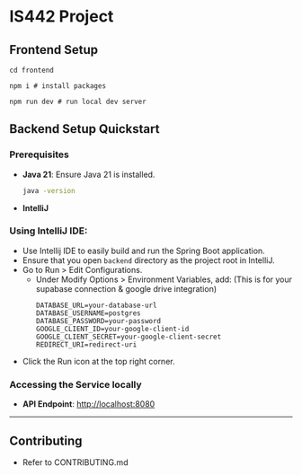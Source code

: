 # IS442 Project

## **Frontend Setup**
```
cd frontend

npm i # install packages

npm run dev # run local dev server
```

## **Backend Setup Quickstart**

### **Prerequisites**

- **Java 21**: Ensure Java 21 is installed.
  ```bash
  java -version
  ```

- **IntelliJ**

### **Using IntelliJ IDE:**
- Use Intellij IDE to easily build and run the Spring Boot application.
- Ensure that you open `backend` directory as the project root in IntelliJ.
- Go to Run > Edit Configurations.
    - Under Modify Options > Environment Variables, add: (This is for your supabase connection & google drive integration)
      ```
      DATABASE_URL=your-database-url
      DATABASE_USERNAME=postgres
      DATABASE_PASSWORD=your-password
      GOOGLE_CLIENT_ID=your-google-client-id
      GOOGLE_CLIENT_SECRET=your-google-client-secret
      REDIRECT_URI=redirect-uri
      ```
- Click the Run icon at the top right corner.

### **Accessing the Service locally**

- **API Endpoint**: [http://localhost:8080](http://localhost:8080)

---


## **Contributing**
- Refer to CONTRIBUTING.md
